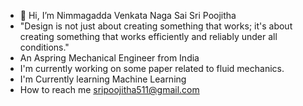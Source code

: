 - 👋 Hi, I’m Nimmagadda Venkata Naga Sai Sri Poojitha
- "Design is not just about creating something that works; it's about creating something that works efficiently and reliably under all conditions."
- An Aspring Mechanical Engineer from India
- I'm currently working on some paper related to fluid mechanics.
- I'm Currently learning Machine Learning
- How to reach me sripoojitha511@gmail.com
 
